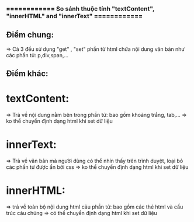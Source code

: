 ### ============ So sánh thuộc tính "textContent", "innerHTML" and "innerText" ============

## Điểm chung:

=> Cả 3 đều sử dụng "get" , "set" phần tử html chứa nội dung văn bản như các phần tử: p,div,span,...

## Điểm khác:

# textContent:

=> Trả về nội dung nằm bên trong phần tử: bao gồm khoảng trắng, tab,...
=> ko thể chuyển định dạng html khi set dữ liệu

# innerText:

=> Trả về văn bản mà người dùng có thể nhín thấy trên trình duyệt, loại bỏ các phần tử được ẩn bởi css
=> ko thể chuyển định dạng html khi set dữ liệu

# innerHTML:

=> trả về toàn bộ nội dung html cảu phần tử: bao gồm các thẻ html và cấu trúc cảu chúng
=> có thể chuyển định dạng html khi set dữ liệu
